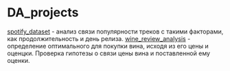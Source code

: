 # DA_projects

[spotify_dataset](https://github.com/justasimplesound/DA_projects/tree/main/spotify_dataset) - анализ связи популярности треков с такими факторами, как продолжительность и день релиза.
[wine_review_analysis](https://github.com/justasimplesound/DA_projects/tree/main/wine_review_analysis) - определение оптимального для покупки вина, исходя из его цены и оценцки. Проверка гипотезы о связи цены вина и поставленной ему оценки. 

